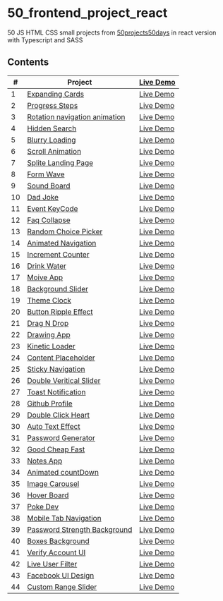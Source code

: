 # 50_frontend_project_react
50 JS HTML CSS small projects from [50projects50days](https://github.com/bradtraversy/50projects50days) in react version with Typescript and SASS

## Contents
| # | Project | [Live Demo](https://qgan7125.github.io/50_frontend_project_react/) |
| ------------- | ------------- | ------------- | 
| 1 | [Expanding Cards](./src/components/01-expanding-cards/) | [Live Demo](https://qgan7125.github.io/50_frontend_project_react/#/01ExpandingCards)
| 2 | [Progress Steps](./src/components/02-progress-step/)  | [Live Demo](https://qgan7125.github.io/50_frontend_project_react/#/02ProgressStep)
| 3 | [Rotation navigation animation](./src/components/03-rotation-navigation-animation/)  | [Live Demo](https://qgan7125.github.io/50_frontend_project_react/#/03RotationNavAnimation)
| 4 | [Hidden Search](./src/components/04-hidden-search/)  | [Live Demo](https://qgan7125.github.io/50_frontend_project_react/#/04HiddenSearch)
| 5 | [Blurry Loading](./src/components/05-blurry-loading/)  | [Live Demo](https://qgan7125.github.io/50_frontend_project_react/#/05BlurryLoading)
| 6 | [Scroll Animation](./src/components/06-scroll-animation/)  | [Live Demo](https://qgan7125.github.io/50_frontend_project_react/#/06ScrollAnimation)
| 7 | [Splite Landing Page](./src/components/07-split-landing-page/)  |[ Live Demo](https://qgan7125.github.io/50_frontend_project_react/#/07SplitLandingPage)
| 8 | [Form Wave](./src/components/08-form-wave/)  | [Live Demo](https://qgan7125.github.io/50_frontend_project_react/#/08FormWave)
| 9 | [Sound Board](./src/components/09-sound-board/)  | [Live Demo](https://qgan7125.github.io/50_frontend_project_react/#/09SoundBoard)
| 10 | [Dad Joke](./src/components/10-dad-joke/)  | [Live Demo](https://qgan7125.github.io/50_frontend_project_react/#/10DadJoke)
| 11 | [Event KeyCode](./src/components/11-event-keycode/)  | [Live Demo](https://qgan7125.github.io/50_frontend_project_react/#/11EventkeyCode)
| 12 | [Faq Collapse](./src/components/12-faq-collapse/)  | [Live Demo](https://qgan7125.github.io/50_frontend_project_react/#/12FaqCollapse)
| 13 | [Random Choice Picker](./src/components/13-random-choice-picker/)  | [Live Demo](https://qgan7125.github.io/50_frontend_project_react/#/13RandomChoicePicker)
| 14 | [Animated Navigation](./src/components/14-animated-navigation/)  | [Live Demo](https://qgan7125.github.io/50_frontend_project_react/#/14AnimatedNavigation)
| 15 | [Increment Counter](./src/components/15-increment-counter/)  | [Live Demo](https://qgan7125.github.io/50_frontend_project_react/#/15IncrementCounter)
| 16 | [Drink Water](./src/components/16-drink-water/)  | [Live Demo](https://qgan7125.github.io/50_frontend_project_react/#/16DrinkWater)
| 17 | [Moive App](./src/components/17-movie-app/)  | [Live Demo](https://qgan7125.github.io/50_frontend_project_react/#/17MovieApp)
| 18 | [Background Slider](./src/components/18-background-slider/)  | [Live Demo](https://qgan7125.github.io/50_frontend_project_react/#/18BackgroundSlider)
| 19 | [Theme Clock](./src/components/19-theme-clock/)  | [Live Demo](https://qgan7125.github.io/50_frontend_project_react/#/19ThemeClock)
| 20 | [Button Ripple Effect](./src/components/20-button-ripple-effect/)  | [Live Demo](https://qgan7125.github.io/50_frontend_project_react/#/20ButtonRippleEffect)
| 21 | [Drag N Drop](./src/components/21-drag-n-drop/)  | [Live Demo](https://qgan7125.github.io/50_frontend_project_react/#/21DragNdrap)
| 22 | [Drawing App](./src/components/22-drawing-app/)  | [Live Demo](https://qgan7125.github.io/50_frontend_project_react/#/22DrawingApp)
| 23 | [Kinetic Loader](./src/components/23-kinetic-loader/)  | [Live Demo](https://qgan7125.github.io/50_frontend_project_react/#/23KineticLoader)
| 24 | [Content Placeholder](./src/components/24-content-placeholder/)  | [Live Demo](https://qgan7125.github.io/50_frontend_project_react/#/24ContentPlaceholder)
| 25 | [Sticky Navigation](./src/components/25-sticky-navigation/)  | [Live Demo](https://qgan7125.github.io/50_frontend_project_react/#/25StickyNavigation)
| 26 | [Double Veritical Slider](./src/components/26-double-vertical-slider/)  | [Live Demo](https://qgan7125.github.io/50_frontend_project_react/#/26DoubleVerticalSlider)
| 27 | [Toast Notification](./src/components/27-toast-notification/)  | [Live Demo](https://qgan7125.github.io/50_frontend_project_react/#/27ToastNotification)
| 28 | [Github Profile](./src/components/28-github-profile/)  | [Live Demo](https://qgan7125.github.io/50_frontend_project_react/#/28GithubProfile)
| 29 | [Double Click Heart](./src/components/29-double-click-heart/)  | [Live Demo](https://qgan7125.github.io/50_frontend_project_react/#/29DoubleClickHeart)
| 30 | [Auto Text Effect](./src/components/30-auto-text-effect/)  | [Live Demo](https://qgan7125.github.io/50_frontend_project_react/#/30AutoTextEffect)
| 31 | [Password Generator](./src/components/31-password-generator/)  | [Live Demo](https://qgan7125.github.io/50_frontend_project_react/#/31PasswordGenerator)
| 32 | [Good Cheap Fast](./src/components/32-good-cheap-fast/)  | [Live Demo](https://qgan7125.github.io/50_frontend_project_react/#/32GoodCheapFast)
| 33 | [Notes App](./src/components/33-notes-app/)  | [Live Demo](https://qgan7125.github.io/50_frontend_project_react/#/33NotsApp)
| 34 | [Animated countDown](./src/components/34-animated-countdown/)  | [Live Demo](https://qgan7125.github.io/50_frontend_project_react/#/34AnimatedCountdown)
| 35 | [Image Carousel](./src/components/35-image-carousel/)  | [Live Demo](https://qgan7125.github.io/50_frontend_project_react/#/35ImageCarousel)
| 36 | [Hover Board](./src/components/36-hover-board/)  | [Live Demo](https://qgan7125.github.io/50_frontend_project_react/#/36HoverBoard)
| 37 | [Poke Dev](./src/components/37-poke-dev/)  | [Live Demo](https://qgan7125.github.io/50_frontend_project_react/#/37PokeDev)
| 38 | [Mobile Tab Navigation](./src/components/38-moblie-tab-navigation/)  | [Live Demo](https://qgan7125.github.io/50_frontend_project_react/#/38MobileTabNavigation)
| 39 | [Password Strength Background](./src/components/39-password-strength-background/)  | [Live Demo](https://qgan7125.github.io/50_frontend_project_react/#/39PasswordStrengthBackground)
| 40 | [Boxes Background](./src/components/40-boxes-background/)  | [Live Demo](https://qgan7125.github.io/50_frontend_project_react/#/40BoxesBackground)
| 41 | [Verify Account UI](./src/components/41-verify-account-ui/)  | [Live Demo](https://qgan7125.github.io/50_frontend_project_react/#/41VerifyAccountUI)
| 42 | [Live User Filter](./src/components/42-live-user-filter/)  | [Live Demo](https://qgan7125.github.io/50_frontend_project_react/#/42LiveUserFilter)
| 43 | [Facebook UI Design](./src/components/43-facebook-ui-design/)  | [Live Demo](https://qgan7125.github.io/50_frontend_project_react/#/43FacebookUIDesign)
| 44 | [Custom Range Slider](./src/components/44-custom-range-slider/)  | [Live Demo](https://qgan7125.github.io/50_frontend_project_react/#/44CustomRangeSlider)
